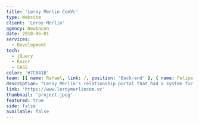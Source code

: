 ```yaml
---
title: 'Leroy Merlin ComVc'
type: Website
client: 'Leroy Merlin'
agency: Newbacon
date: 2018-06-01
services:
  - Development
tech:
  - jQuery
  - Razor
  - SASS
color: '#7CB41B'
team: [{ name: Rafael, link: /, position: 'Back-end' }, { name: Felipe Masini, link: /, position: 'Back-end' }, { name: Felipe, link: /, position: 'Back-end' }]
description: "Leroy Merlin's relationship portal that had a system for generating offers and exclusive coupons based on the user's profile."
link: 'https://www.leroymerlincom.vc'
thumbnail: 'project.jpeg'
featured: true
side: false
available: false
---
```

